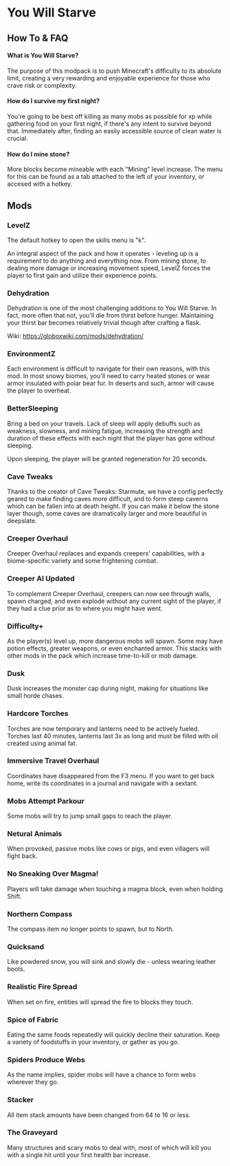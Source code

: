 # You Will Starve

## How To & FAQ

#### What is You Will Starve?

The purpose of this modpack is to push Minecraft's difficulty to its absolute limit, creating a very rewarding and enjoyable experience for those who crave risk or complexity.

#### How do I survive my first night?

You're going to be best off killing as many mobs as possible for xp while gathering food on your first night, if there's any intent to survive beyond that. Immediately after, finding an easily accessible source of clean water is crucial.

#### How do I mine stone?

More blocks become mineable with each "Mining" level increase. The menu for this can be found as a tab attached to the left of your inventory, or accesed with a hotkey.

## Mods

### LevelZ

The default hotkey to open the skills menu is "k".

An integral aspect of the pack and how it operates - leveling up is a requirement to do anything and everything now. From mining stone, to dealing more damage or increasing movement speed, LevelZ forces the player to first gain and utilize their experience points.

### Dehydration

Dehydration is one of the most challenging additions to You Will Starve. In fact, more often that not, you'll die from thirst before hunger. Maintaining your thirst bar becomes relatively trivial though after crafting a flask.

Wiki: https://globoxwiki.com/mods/dehydration/

### EnvironmentZ

Each environment is difficult to navigate for their own reasons, with this mod. In most snowy biomes, you'll need to carry heated stones or wear armor insulated with polar bear fur. In deserts and such, armor will cause the player to overheat.

### BetterSleeping

Bring a bed on your travels. Lack of sleep will apply debuffs such as weakness, slowness, and mining fatigue, increasing the strength and duration of these effects with each night that the player has gone without sleeping.

Upon sleeping, the player will be granted regeneration for 20 seconds.

### Cave Tweaks

Thanks to the creator of Cave Tweaks: Starmute, we have a config perfectly geared to make finding caves more difficult, and to form steep caverns which can be fallen into at death height. If you can make it below the stone layer though, some caves are dramatically larger and more beautiful in deepslate.

### Creeper Overhaul

Creeper Overhaul replaces and expands creepers' capabilities, with a biome-specific variety and some frightening combat.

### Creeper AI Updated

To complement Creeper Overhaul, creepers can now see through walls, spawn charged, and even explode without any current sight of the player, if they had a clue prior as to where you might have went.

### Difficulty+

As the player(s) level up, more dangerous mobs will spawn. Some may have potion effects, greater weapons, or even enchanted armor. This stacks with other mods in the pack which increase time-to-kill or mob damage.

### Dusk

Dusk increases the monster cap during night, making for situations like small horde chases.

### Hardcore Torches

Torches are now temporary and lanterns need to be actively fueled. Torches last 40 minutes, lanterns last 3x as long and must be filled with oil created using animal fat.

### Immersive Travel Overhaul

Coordinates have disappeared from the F3 menu. If you want to get back home, write its coordinates in a journal and navigate with a sextant.

### Mobs Attempt Parkour

Some mobs will try to jump small gaps to reach the player.

### Netural Animals

When provoked, passive mobs like cows or pigs, and even villagers will fight back.

### No Sneaking Over Magma!

Players will take damage when touching a magma block, even when holding Shift.

### Northern Compass

The compass item no longer points to spawn, but to North.

### Quicksand

Like powdered snow, you will sink and slowly die - unless wearing leather boots.

### Realistic Fire Spread

When set on fire, entities will spread the fire to blocks they touch.

### Spice of Fabric

Eating the same foods repeatedly will quickly decline their saturation. Keep a variety of foodstuffs in your inventory, or gather as you go.

### Spiders Produce Webs

As the name implies, spider mobs will have a chance to form webs wherever they go.

### Stacker

All item stack amounts have been changed from 64 to 16 or less.

### The Graveyard

Many structures and scary mobs to deal with, most of which will kill you with a single hit until your first health bar increase.
